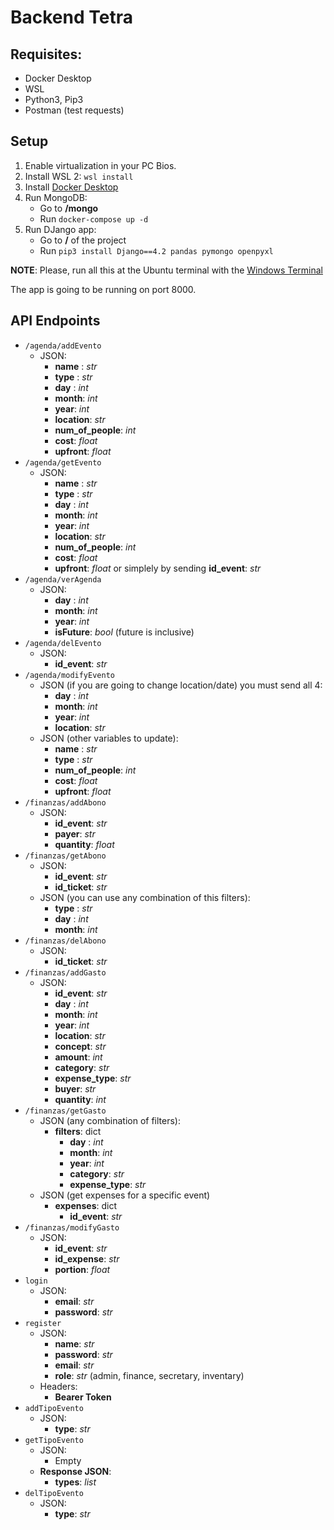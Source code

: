 # Backend Tetra
## Requisites:
- Docker Desktop
- WSL
- Python3, Pip3
- Postman (test requests)

## Setup
1. Enable virtualization in your PC Bios.
2. Install WSL 2: `wsl install`
3. Install [Docker Desktop](https://www.docker.com/products/docker-desktop/)
4. Run MongoDB:
    - Go to **/mongo**
    - Run `docker-compose up -d`
5. Run DJango app:
    - Go to **/** of the project  
    - Run `pip3 install Django==4.2 pandas pymongo openpyxl`

**NOTE**: Please, run all this at the Ubuntu terminal with the [Windows Terminal](https://apps.microsoft.com/detail/9n0dx20hk701)

The app is going to be running on port 8000.

## API Endpoints
- `/agenda/addEvento`
    - JSON: 
        - **name** : *str*
        - **type** : *str*
        - **day** : *int*
        - **month**: *int*
        - **year**: *int*
        - **location**: *str*
        - **num_of_people**: *int*
        - **cost**: *float*
        - **upfront**: *float*
- `/agenda/getEvento`
    - JSON: 
        - **name** : *str*
        - **type** : *str*
        - **day** : *int*
        - **month**: *int*
        - **year**: *int*
        - **location**: *str*
        - **num_of_people**: *int*
        - **cost**: *float*
        - **upfront**: *float*
    or simplely by sending **id_event**: *str*
- `/agenda/verAgenda`
    - JSON:  
        - **day** : *int*
        - **month**: *int*
        - **year**: *int*    
        - **isFuture**: *bool* (future is inclusive)
- `/agenda/delEvento`
    - JSON: 
        - **id_event**: *str*
- `/agenda/modifyEvento`
    - JSON (if you are going to change location/date) you must send all 4: 
        - **day** : *int*
        - **month**: *int*
        - **year**: *int*
        - **location**: *str*
    - JSON (other variables to update):
        - **name** : *str*
        - **type** : *str*
        - **num_of_people**: *int*
        - **cost**: *float*
        - **upfront**: *float*
- `/finanzas/addAbono`
    - JSON:
        - **id_event**: *str*
        - **payer**: *str*
        - **quantity**: *float* 
- `/finanzas/getAbono`
    - JSON:
        - **id_event**: *str*
        - **id_ticket**: *str*
    - JSON (you can use any combination of this filters):
        - **type** : *str* 
        - **day** : *int*
        - **month**: *int*
- `/finanzas/delAbono`
    - JSON:
        - **id_ticket**: *str*
- `/finanzas/addGasto`
    - JSON:
        - **id_event**: *str*
        - **day** : *int*
        - **month**: *int*
        - **year**: *int*
        - **location**: *str*
        - **concept**: *str*
        - **amount**: *int*
        - **category**: *str*
        - **expense_type**: *str*
        - **buyer**: *str*
        - **quantity**: *int*
- `/finanzas/getGasto`
    - JSON (any combination of filters):
        - **filters**: dict
            - **day** : *int*
            - **month**: *int*
            - **year**: *int*
            - **category**: *str*
            - **expense_type**: *str*
    - JSON (get expenses for a specific event)
        - **expenses**: dict
            - **id_event**: *str* 
- `/finanzas/modifyGasto`
    - JSON:
        - **id_event**: *str* 
        - **id_expense**: *str* 
        - **portion**: *float*
- `login`
    - JSON:
        - **email**: *str*
        - **password**: *str*
- `register`
    - JSON:
        - **name**: *str*
        - **password**: *str*
        - **email**: *str*
        - **role**: *str* (admin, finance, secretary, inventary)
    - Headers:
        - **Bearer Token**
- `addTipoEvento`
    - JSON:
        - **type**: *str*
- `getTipoEvento`
    - JSON:
        - Empty
    - **Response JSON**:
        - **types**: *list*
- `delTipoEvento`
    - JSON:
        - **type**: *str*